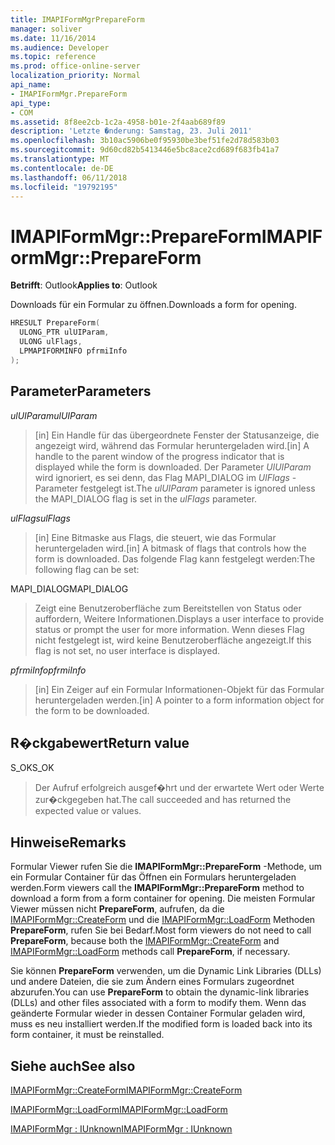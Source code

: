 ```yaml
---
title: IMAPIFormMgrPrepareForm
manager: soliver
ms.date: 11/16/2014
ms.audience: Developer
ms.topic: reference
ms.prod: office-online-server
localization_priority: Normal
api_name:
- IMAPIFormMgr.PrepareForm
api_type:
- COM
ms.assetid: 8f8ee2cb-1c2a-4958-b01e-2f4aab689f89
description: 'Letzte �nderung: Samstag, 23. Juli 2011'
ms.openlocfilehash: 3b10ac5906be0f95930be3bef51fe2d78d583b03
ms.sourcegitcommit: 9d60cd82b5413446e5bc8ace2cd689f683fb41a7
ms.translationtype: MT
ms.contentlocale: de-DE
ms.lasthandoff: 06/11/2018
ms.locfileid: "19792195"
---
```

# <a name="imapiformmgrprepareform"></a><span data-ttu-id="6eb09-103">IMAPIFormMgr::PrepareForm</span><span class="sxs-lookup"><span data-stu-id="6eb09-103">IMAPIFormMgr::PrepareForm</span></span>

  
  
<span data-ttu-id="6eb09-104">**Betrifft**: Outlook</span><span class="sxs-lookup"><span data-stu-id="6eb09-104">**Applies to**: Outlook</span></span> 
  
<span data-ttu-id="6eb09-105">Downloads für ein Formular zu öffnen.</span><span class="sxs-lookup"><span data-stu-id="6eb09-105">Downloads a form for opening.</span></span>
  
```cpp
HRESULT PrepareForm(
  ULONG_PTR ulUIParam,
  ULONG ulFlags,
  LPMAPIFORMINFO pfrmiInfo
);
```

## <a name="parameters"></a><span data-ttu-id="6eb09-106">Parameter</span><span class="sxs-lookup"><span data-stu-id="6eb09-106">Parameters</span></span>

 <span data-ttu-id="6eb09-107">_ulUIParam_</span><span class="sxs-lookup"><span data-stu-id="6eb09-107">_ulUIParam_</span></span>
  
> <span data-ttu-id="6eb09-108">[in] Ein Handle für das übergeordnete Fenster der Statusanzeige, die angezeigt wird, während das Formular heruntergeladen wird.</span><span class="sxs-lookup"><span data-stu-id="6eb09-108">[in] A handle to the parent window of the progress indicator that is displayed while the form is downloaded.</span></span> <span data-ttu-id="6eb09-109">Der Parameter _UlUIParam_ wird ignoriert, es sei denn, das Flag MAPI_DIALOG im _UlFlags_ -Parameter festgelegt ist.</span><span class="sxs-lookup"><span data-stu-id="6eb09-109">The  _ulUIParam_ parameter is ignored unless the MAPI_DIALOG flag is set in the  _ulFlags_ parameter.</span></span> 
    
 <span data-ttu-id="6eb09-110">_ulFlags_</span><span class="sxs-lookup"><span data-stu-id="6eb09-110">_ulFlags_</span></span>
  
> <span data-ttu-id="6eb09-111">[in] Eine Bitmaske aus Flags, die steuert, wie das Formular heruntergeladen wird.</span><span class="sxs-lookup"><span data-stu-id="6eb09-111">[in] A bitmask of flags that controls how the form is downloaded.</span></span> <span data-ttu-id="6eb09-112">Das folgende Flag kann festgelegt werden:</span><span class="sxs-lookup"><span data-stu-id="6eb09-112">The following flag can be set:</span></span>
    
<span data-ttu-id="6eb09-113">MAPI_DIALOG</span><span class="sxs-lookup"><span data-stu-id="6eb09-113">MAPI_DIALOG</span></span> 
  
> <span data-ttu-id="6eb09-114">Zeigt eine Benutzeroberfläche zum Bereitstellen von Status oder auffordern, Weitere Informationen.</span><span class="sxs-lookup"><span data-stu-id="6eb09-114">Displays a user interface to provide status or prompt the user for more information.</span></span> <span data-ttu-id="6eb09-115">Wenn dieses Flag nicht festgelegt ist, wird keine Benutzeroberfläche angezeigt.</span><span class="sxs-lookup"><span data-stu-id="6eb09-115">If this flag is not set, no user interface is displayed.</span></span>
    
 <span data-ttu-id="6eb09-116">_pfrmiInfo_</span><span class="sxs-lookup"><span data-stu-id="6eb09-116">_pfrmiInfo_</span></span>
  
> <span data-ttu-id="6eb09-117">[in] Ein Zeiger auf ein Formular Informationen-Objekt für das Formular heruntergeladen werden.</span><span class="sxs-lookup"><span data-stu-id="6eb09-117">[in] A pointer to a form information object for the form to be downloaded.</span></span>
    
## <a name="return-value"></a><span data-ttu-id="6eb09-118">R�ckgabewert</span><span class="sxs-lookup"><span data-stu-id="6eb09-118">Return value</span></span>

<span data-ttu-id="6eb09-119">S_OK</span><span class="sxs-lookup"><span data-stu-id="6eb09-119">S_OK</span></span> 
  
> <span data-ttu-id="6eb09-120">Der Aufruf erfolgreich ausgef�hrt und der erwartete Wert oder Werte zur�ckgegeben hat.</span><span class="sxs-lookup"><span data-stu-id="6eb09-120">The call succeeded and has returned the expected value or values.</span></span>
    
## <a name="remarks"></a><span data-ttu-id="6eb09-121">Hinweise</span><span class="sxs-lookup"><span data-stu-id="6eb09-121">Remarks</span></span>

<span data-ttu-id="6eb09-122">Formular Viewer rufen Sie die **IMAPIFormMgr::PrepareForm** -Methode, um ein Formular Container für das Öffnen ein Formulars heruntergeladen werden.</span><span class="sxs-lookup"><span data-stu-id="6eb09-122">Form viewers call the **IMAPIFormMgr::PrepareForm** method to download a form from a form container for opening.</span></span> <span data-ttu-id="6eb09-123">Die meisten Formular Viewer müssen nicht **PrepareForm**, aufrufen, da die [IMAPIFormMgr::CreateForm](imapiformmgr-createform.md) und die [IMAPIFormMgr::LoadForm](imapiformmgr-loadform.md) Methoden **PrepareForm**, rufen Sie bei Bedarf.</span><span class="sxs-lookup"><span data-stu-id="6eb09-123">Most form viewers do not need to call **PrepareForm**, because both the [IMAPIFormMgr::CreateForm](imapiformmgr-createform.md) and [IMAPIFormMgr::LoadForm](imapiformmgr-loadform.md) methods call **PrepareForm**, if necessary.</span></span> 
  
<span data-ttu-id="6eb09-124">Sie können **PrepareForm** verwenden, um die Dynamic Link Libraries (DLLs) und andere Dateien, die sie zum Ändern eines Formulars zugeordnet abzurufen.</span><span class="sxs-lookup"><span data-stu-id="6eb09-124">You can use **PrepareForm** to obtain the dynamic-link libraries (DLLs) and other files associated with a form to modify them.</span></span> <span data-ttu-id="6eb09-125">Wenn das geänderte Formular wieder in dessen Container Formular geladen wird, muss es neu installiert werden.</span><span class="sxs-lookup"><span data-stu-id="6eb09-125">If the modified form is loaded back into its form container, it must be reinstalled.</span></span> 
  
## <a name="see-also"></a><span data-ttu-id="6eb09-126">Siehe auch</span><span class="sxs-lookup"><span data-stu-id="6eb09-126">See also</span></span>



[<span data-ttu-id="6eb09-127">IMAPIFormMgr::CreateForm</span><span class="sxs-lookup"><span data-stu-id="6eb09-127">IMAPIFormMgr::CreateForm</span></span>](imapiformmgr-createform.md)
  
[<span data-ttu-id="6eb09-128">IMAPIFormMgr::LoadForm</span><span class="sxs-lookup"><span data-stu-id="6eb09-128">IMAPIFormMgr::LoadForm</span></span>](imapiformmgr-loadform.md)
  
[<span data-ttu-id="6eb09-129">IMAPIFormMgr : IUnknown</span><span class="sxs-lookup"><span data-stu-id="6eb09-129">IMAPIFormMgr : IUnknown</span></span>](imapiformmgriunknown.md)

